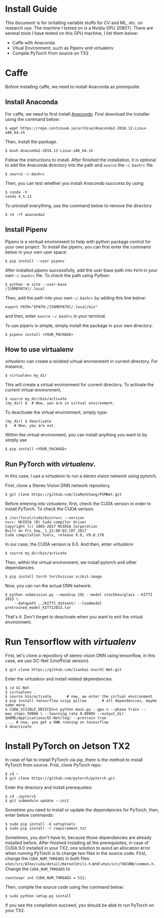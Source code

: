 # Install Guide

This document is for isntalling variable stuffs for CV and ML, etc. on research use. The machine I tested on is a Nvidia GPU 2080Ti. There are several tools I have tested on this GPU machine, I list them below:
- Caffe with Anaconda
- Vitual Environment, such as Pipenv and virtualenv
- Compile PyTorch from source on TX2

# Caffe
Bofore installing caffe, we need to install Anaconda as prerequsite.
## Install Anaconda
For caffe, we need to first install [*Anaconda*](https://conda.io/docs/user-guide/install/index.html). First download the installer using the command below:
```
$ wget https://repo.continuum.io/archive/Anaconda2-2018.12-Linux-x86_64.sh
```
Then, install the package.
```
$ bash Anaconda2-2018.12-Linux-x86_64.sh
```
Follow the instructions to install. After finished the installation, it is optional to add the Anaconda directory into the path and `source` the `~/.bashrc` file.
```
$ source ~/.bashrc
```
Then, you can test whether you install *Anaconda* succcess by using:
```
$ conda -V
conda 4.5.12
```

To uninstall everything, use the command below to remove the directory
```
$ rm -rf anaconda2
```

## Install Pipenv
Pipenv is a veritual environment to help with python package control for your own project. To install the pipenv, you can first enter the command below in your own user space:
```
$ pip install --user pipenv
```
After installed *pipenv* successfully, add the user base path into `PATH` in your own `~/.bashrc` file. To check the path using Python:
```
$ python -m site --user-base 
/[SOMEPATH]/.local
```
Then, add the path into your own `~/.bashrc` by adding this line below:
```
export PATH="$PATH:/[SOMEPATH]/.local/bin"
```
and then, enter `source ~/.bashrc` in your terminal.

To use pipenv is simple, simply install the package in your own directory.
```
$ pipenv install <YOUR_PACKAGE>
```

## How to use virtualenv

*virtualenv* can create a isolated virtual environment in current directory. For instance,
```
$ virtualenv my_dir
```
This will create a virtual environment for current directory. To activate the current virtual environment,
```
$ source my_dir/bin/activate
(my_dir) $  # Now, you are in virtual environment.
```
To deactivate the virtual environment, simply type:
```
(my_dir) $ deactivate
$   # Now, you are out.
```
Within the virtual environment, you can install anything you want to by simply use 
```
$ pip install <YOUR_PACKAGE>
```

## Run PyTorch with *virtualenv*.
In this case, I use a *virtualenv* to run a stereo vision network using pytorch.

First, clone a Stereo Vision DNN network repository.
```
$ git clone https://github.com/JiaRenChang/PSMNet.git
```
Before entering into *virtualenv*, first, check the CUDA version in order to install PyTorch. To check the CUDA verison:
```
$ /usr/local/cuda/bin/nvcc --version
nvcc: NVIDIA (R) Cuda compiler driver
Copyright (c) 2005-2017 NVIDIA Corporation
Built on Fri_Sep__1_21:08:03_CDT_2017
Cuda compilation tools, release 9.0, V9.0.176
```
In our case, the CUDA version is 9.0. And then, enter *virtualenv*
```
$ source my_dir/bin/activate
```
Then, within the virtual environment, we install pytorch and other dependancies.
```
$ pip install torch torchvision scikit-image
```
Now, you can run the actual DNN network:
```
$ python submission.py --maxdisp 192 --model stackhourglass --KITTI 2015 \
    --datapath ../KITTI_dataset/ --loadmodel pretrained_model_KITTI2015.tar
```
That's it. Don't forget to deactivate when you want to exit the virtual environment.



# Run Tensorflow with *virtualenv*
First, let's clone a repository of stereo vision DNN using tensorflow, in this case, we use GC-Net (Unofficial version).
```
$ git clone https://github.com/Jiankai-Sun/GC-Net.git
```
Enter the *virtualenv* and install related dependancies.
```
$ cd GC-Net
$ virtualenv .
$ source bin/activate       # now, we enter the virtual environment
$ pip install tensorflow scipy pillow       # all dependencies, maybe some more. 
$ CUDA_VISIBLE_DEVICES=n python main.py --gpu n --phase train --max_steps 50000 \ --learning_rate 0.00005 --output_dir $HOME/Applications/GC-Net/log/ --pretrain true
.... # now, you get a DNN running on tensorflow
$ deactivate
```


# Install PyTorch on Jetson TX2
In case of fail to install PyTorch via pip, there is the method to install PyTorch from source.
Frist, clone PyTorch repo.
```
$ cd ~
$ git clone https://github.com/pytorch/pytorch.git
```
Enter the directory and install prerequsites:
```
$ cd ./pytorch
$ git submodule update --init
```
Sometime you need to install or update the dependancies for PyTorch, then, enter below commands:
```
$ sudo pip install -U setuptools
$ sudo pip install -r requirement.txt
```
Sometimes, you don't have to, because those dependencies are already installed before.
After finished installing all the prerequisites, in case of CUDA 9.0 installed in your TX2, one solution to aviod an allocation error when running PyTorch is to change two files in the source code.
First, change the `CUDA_NUM_THREADS` in both files: `aten/src/ATen/cuda/detail/KernelUtils.h` and `aten/src/THCUNN/common.h`. Change the `CUDA_NUM_THREADS` to 
```
constexpr int CUDA_NUM_THREADS = 512;
```
Then, compile the source code using the command below:
```
$ sudo python setup.py install
```
If you see the compilation succeed, you should be able to run PyTorch on your TX2.
